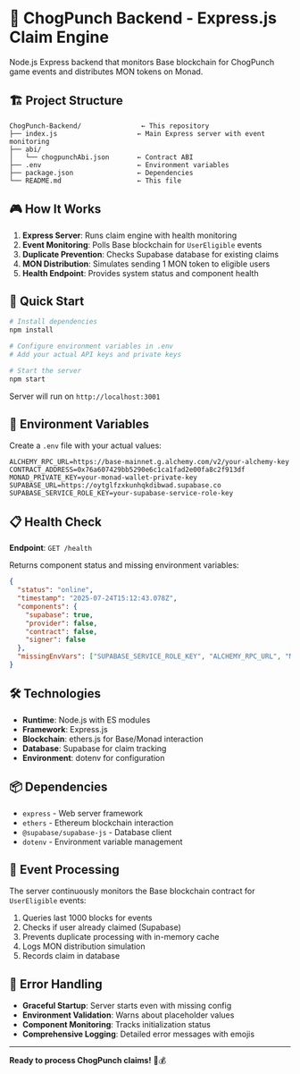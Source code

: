 # 🥊 ChogPunch Backend - Express.js Claim Engine

Node.js Express backend that monitors Base blockchain for ChogPunch game events and distributes MON tokens on Monad.

## 🏗️ Project Structure

```
ChogPunch-Backend/               ← This repository
├── index.js                    ← Main Express server with event monitoring
├── abi/
│   └── chogpunchAbi.json       ← Contract ABI
├── .env                        ← Environment variables
├── package.json                ← Dependencies
└── README.md                   ← This file
```

## 🎮 How It Works

1. **Express Server**: Runs claim engine with health monitoring
2. **Event Monitoring**: Polls Base blockchain for `UserEligible` events
3. **Duplicate Prevention**: Checks Supabase database for existing claims
4. **MON Distribution**: Simulates sending 1 MON token to eligible users
5. **Health Endpoint**: Provides system status and component health

## 🚀 Quick Start

```bash
# Install dependencies
npm install

# Configure environment variables in .env
# Add your actual API keys and private keys

# Start the server
npm start
```

Server will run on `http://localhost:3001`

## 🔧 Environment Variables

Create a `.env` file with your actual values:

```env
ALCHEMY_RPC_URL=https://base-mainnet.g.alchemy.com/v2/your-alchemy-key
CONTRACT_ADDRESS=0x76a607429bb5290e6c1ca1fad2e00fa8c2f913df
MONAD_PRIVATE_KEY=your-monad-wallet-private-key
SUPABASE_URL=https://oytglfzxkunhqkdibwad.supabase.co
SUPABASE_SERVICE_ROLE_KEY=your-supabase-service-role-key
```

## 📋 Health Check

**Endpoint**: `GET /health`

Returns component status and missing environment variables:

```json
{
  "status": "online",
  "timestamp": "2025-07-24T15:12:43.078Z",
  "components": {
    "supabase": true,
    "provider": false,
    "contract": false,
    "signer": false
  },
  "missingEnvVars": ["SUPABASE_SERVICE_ROLE_KEY", "ALCHEMY_RPC_URL", "MONAD_PRIVATE_KEY"]
}
```

## 🛠️ Technologies

- **Runtime**: Node.js with ES modules
- **Framework**: Express.js
- **Blockchain**: ethers.js for Base/Monad interaction
- **Database**: Supabase for claim tracking
- **Environment**: dotenv for configuration

## 📦 Dependencies

- `express` - Web server framework
- `ethers` - Ethereum blockchain interaction
- `@supabase/supabase-js` - Database client
- `dotenv` - Environment variable management

## 🔄 Event Processing

The server continuously monitors the Base blockchain contract for `UserEligible` events:

1. Queries last 1000 blocks for events
2. Checks if user already claimed (Supabase)
3. Prevents duplicate processing with in-memory cache
4. Logs MON distribution simulation
5. Records claim in database

## 🚨 Error Handling

- **Graceful Startup**: Server starts even with missing config
- **Environment Validation**: Warns about placeholder values
- **Component Monitoring**: Tracks initialization status
- **Comprehensive Logging**: Detailed error messages with emojis

---

**Ready to process ChogPunch claims!** 🥊💰